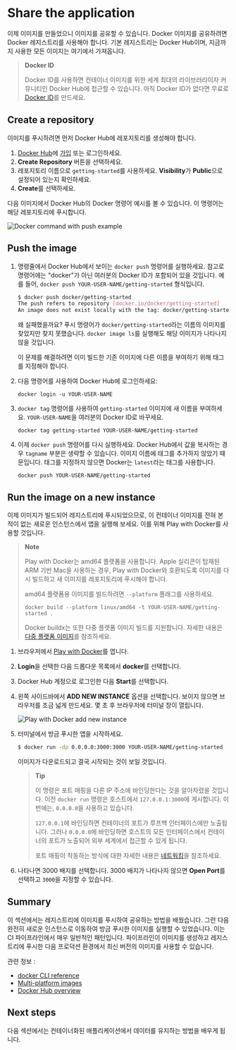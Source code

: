 # Share the application

이제 이미지를 만들었으니 이미지를 공유할 수 있습니다. Docker 이미지를 공유하려면 Docker 레지스트리를 사용해야 합니다. 기본 레지스트리는 Docker Hub이며, 지금까지 사용한 모든 이미지는 여기에서 가져옵니다.

> **Docker ID**
>
> Docker ID를 사용하면 컨테이너 이미지를 위한 세계 최대의 라이브러리이자 커뮤니티인 Docker Hub에 접근할 수 있습니다. 아직 Docker ID가 없다면 무료로 [Docker ID](https://hub.docker.com/signup)를 만드세요.

## Create a repository

이미지를 푸시하려면 먼저 Docker Hub에 레포지토리를 생성해야 합니다.

1. [Docker Hub](https://hub.docker.com)에 [가입](https://hub.docker.com/signup) 또는 로그인하세요.
2. **Create Repository** 버튼을 선택하세요.
3. 레포지토리 이름으로 `getting-started`를 사용하세요. **Visibility**가 **Public**으로 설정되어 있는지 확인하세요.
4. **Create**를 선택하세요.

다음 이미지에서 Docker Hub의 Docker 명령어 예시를 볼 수 있습니다. 이 명령어는 해당 레포지토리에 푸시합니다.

![Docker command with push example](https://docs.docker.com/get-started/workshop/images/push-command.webp)

## Push the image

1. 명령줄에서 Docker Hub에서 보이는 `docker push` 명령어를 실행하세요. 참고로 명령어에는 "docker"가 아닌 여러분의 Docker ID가 포함되어 있을 것입니다. 예를 들어, `docker push YOUR-USER-NAME/getting-started` 형식입니다.

   ```bash
   $ docker push docker/getting-started
   The push refers to repository [docker.io/docker/getting-started]
   An image does not exist locally with the tag: docker/getting-started
   ```

   왜 실패했을까요? 푸시 명령어가 `docker/getting-started`라는 이름의 이미지를 찾았지만 찾지 못했습니다. `docker image ls`를 실행해도 해당 이미지가 나타나지 않을 것입니다.

   이 문제를 해결하려면 이미 빌드한 기존 이미지에 다른 이름을 부여하기 위해 태그를 지정해야 합니다.

2. 다음 명령어를 사용하여 Docker Hub에 로그인하세요:

   ```
   docker login -u YOUR-USER-NAME
   ```

3. `docker tag` 명령어를 사용하여 `getting-started` 이미지에 새 이름을 부여하세요. `YOUR-USER-NAME`을 여러분의 Docker ID로 바꾸세요.

   ```
   docker tag getting-started YOUR-USER-NAME/getting-started
   ```

4. 이제 `docker push` 명령어를 다시 실행하세요. Docker Hub에서 값을 복사하는 경우 `tagname` 부분은 생략할 수 있습니다. 이미지 이름에 태그를 추가하지 않았기 때문입니다. 태그를 지정하지 않으면 Docker는 `latest`라는 태그를 사용합니다.
   ```
   docker push YOUR-USER-NAME/getting-started
   ```

## Run the image on a new instance

이제 이미지가 빌드되어 레지스트리에 푸시되었으므로, 이 컨테이너 이미지를 전혀 본 적이 없는 새로운 인스턴스에서 앱을 실행해 보세요. 이를 위해 Play with Docker를 사용할 것입니다.

> **Note**
>
> Play with Docker는 amd64 플랫폼을 사용합니다. Apple 실리콘이 탑재된 ARM 기반 Mac을 사용하는 경우, Play with Docker와 호환되도록 이미지를 다시 빌드하고 새 이미지를 레포지토리에 푸시해야 합니다.
>
> amd64 플랫폼용 이미지를 빌드하려면 `--platform` 플래그를 사용하세요.
>
> ```
> docker build --platform linux/amd64 -t YOUR-USER-NAME/getting-started .
> ```
>
> Docker buildx는 또한 다중 플랫폼 이미지 빌드를 지원합니다. 자세한 내용은 [다중 플랫폼 이미지](https://docs.docker.com/build/building/multi-platform/)를 참조하세요.

1. 브라우저에서 [Play with Docker](https://labs.play-with-docker.com/)를 엽니다.
2. **Login**을 선택한 다음 드롭다운 목록에서 **docker**를 선택합니다.
3. Docker Hub 계정으로 로그인한 다음 **Start**를 선택합니다.
4. 왼쪽 사이드바에서 **ADD NEW INSTANCE** 옵션을 선택합니다. 보이지 않으면 브라우저를 조금 넓게 만드세요. 몇 초 후 브라우저에 터미널 창이 열립니다.

   ![Play with Docker add new instance](https://docs.docker.com/get-started/workshop/images/pwd-add-new-instance.webp)

5. 터미널에서 방금 푸시한 앱을 시작하세요.

   ```bash
   $ docker run -dp 0.0.0.0:3000:3000 YOUR-USER-NAME/getting-started
   ```

   이미지가 다운로드되고 결국 시작되는 것이 보일 것입니다.

   > **Tip**
   >
   > 이 명령은 포트 매핑을 다른 IP 주소에 바인딩한다는 것을 알아차렸을 것입니다. 이전 `docker run` 명령은 호스트에서 `127.0.0.1:3000`에 게시합니다. 이번에는, `0.0.0.0`을 사용하고 있습니다.
   >
   > `127.0.0.1`에 바인딩하면 컨테이너의 포트가 루프백 인터페이스에만 노출됩니다. 그러나 `0.0.0.0`에 바인딩하면 호스트의 모든 인터페이스에서 컨테이너의 포트가 노출되어 외부 세계에서 접근할 수 있게 됩니다.
   >
   > 포트 매핑이 작동하는 방식에 대한 자세한 내용은 [네트워킹](https://docs.docker.com/engine/network/#published-ports)을 참조하세요.

6. 나타나면 3000 배지를 선택합니다.
   3000 배지가 나타나지 않으면 **Open Port**를 선택하고 `3000`을 지정할 수 있습니다.

## Summary

이 섹션에서는 레지스트리에 이미지를 푸시하여 공유하는 방법을 배웠습니다. 그런 다음 완전히 새로운 인스턴스로 이동하여 방금 푸시한 이미지를 실행할 수 있었습니다. 이는 CI 파이프라인에서 매우 일반적인 패턴입니다. 파이프라인이 이미지를 생성하고 레지스트리에 푸시한 다음 프로덕션 환경에서 최신 버전의 이미지를 사용할 수 있습니다.

관련 정보 :

- [docker CLI reference](https://docs.docker.com/reference/cli/docker/)
- [Multi-platform images](https://docs.docker.com/build/building/multi-platform/)
- [Docker Hub overview](https://docs.docker.com/docker-hub/)

## Next steps

다음 섹션에서는 컨테이너화된 애플리케이션에서 데이터를 유지하는 방법을 배우게 됩니다.

<button-component href="/#/get-started/workshop/05_persisting_data" title="Persist the DB" />